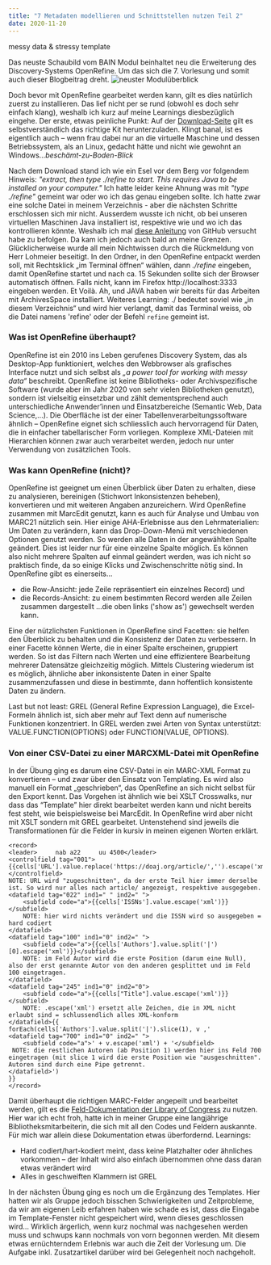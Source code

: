 ```yaml
---
title: "7 Metadaten modellieren und Schnittstellen nutzen Teil 2"
date: 2020-11-20
---
```

messy data & stressy template

Das neuste Schaubild vom BAIN Modul beinhaltet neu die Erweiterung des Discovery-Systems OpenRefine. Um das sich die 7. Vorlesung und somit auch dieser Blogbeitrag dreht.
![neuster Modulüberblick](https://pad.gwdg.de/uploads/upload_3397b1411b4205df59374eff374e81a8.png)

Doch bevor mit OpenRefine gearbeitet werden kann, gilt es dies natürlich zuerst zu installieren. Das lief nicht per se rund (obwohl es doch sehr einfach klang), weshalb ich kurz auf meine Learnings diesbezüglich eingehe. Der erste, etwas peinliche Punkt: Auf der [Download-Seite](https://openrefine.org/download.html) gilt es selbstverständlich das richtige Kit herunterzuladen. Klingt banal, ist es eigentlich auch – wenn frau dabei nur an die virtuelle Maschine und dessen Betriebssystem, als an Linux, gedacht hätte und nicht wie gewohnt an Windows…*beschämt-zu-Boden-Blick*

Nach dem Download stand ich wie ein Esel vor dem Berg vor folgendem Hinweis:
_"extract, then type ./refine to start. This requires Java to be installed on your computer."_
Ich hatte leider keine Ahnung was mit _"type ./refine"_ gemeint war oder wo ich das genau eingeben sollte. Ich hatte zwar eine solche Datei in meinem Verzeichnis - aber die nächsten Schritte erschlossen sich mir nicht. Ausserdem wusste ich nicht, ob bei unseren virtuellen Maschinen Java installiert ist, respektive wie und wo ich das kontrollieren könnte. Weshalb ich mal [diese Anleitung](https://github.com/OpenRefine/OpenRefine/wiki/Installation-Instructions) von GitHub versucht habe zu befolgen. Da kam ich jedoch auch bald an meine Grenzen. Glücklicherweise wurde all mein Nichtwissen durch die Rückmeldung von Herr Lohmeier beseitigt. In den Ordner, in den OpenRefine entpackt werden soll, mit Rechtsklick „im Terminal öffnen“ wählen, dann _./refine_ eingeben, damit OpenRefine startet und nach ca. 15 Sekunden sollte sich der Browser automatisch öffnen. Falls nicht, kann im Firefox http://localhost:3333 eingeben werden. Et Voilà. Ah, und JAVA haben wir bereits für das Arbeiten mit ArchivesSpace installiert. 
Weiteres Learning: ./ bedeutet soviel wie „in diesem Verzeichnis“ und wird hier verlangt, damit das Terminal weiss, ob die Datei namens 'refine' oder der Befehl ```refine``` gemeint ist. 

### Was ist OpenRefine überhaupt?
OpenRefine ist ein 2010 ins Leben gerufenes Discovery System, das als Desktop-App funktioniert, welches den Webbrowser als grafisches Interface nutzt und sich selbst als _„a power tool for working with messy data“_ beschreibt. OpenRefine ist keine Bibliotheks- oder Archivspezifische Software (wurde aber im Jahr 2020 von sehr vielen Bibliotheken genutzt), sondern ist vielseitig einsetzbar und zählt dementsprechend auch unterschiedliche Anwender’innen und Einsatzbereiche (Semantic Web, Data Science,…). Die Oberfläche ist der einer Tabellenverarbeitungssoftware ähnlich – OpenRefine eignet sich schliesslich auch hervorragend für Daten, die in einfacher tabellarischer Form vorliegen. Komplexe XML-Dateien mit Hierarchien können zwar auch verarbeitet werden, jedoch nur unter Verwendung von zusätzlichen Tools. 

### Was kann OpenRefine (nicht)?
OpenRefine ist geeignet um einen Überblick über Daten zu erhalten, diese zu analysieren, bereinigen (Stichwort Inkonsistenzen beheben), konvertieren und mit weiteren Angaben anzureichern. Wird OpenRefine zusammen mit MarcEdit genutzt, kann es auch für Analyse und Umbau von MARC21 nützlich sein. 
Hier einige AHA-Erlebnisse aus den Lehrmaterialien:
Um Daten zu verändern, kann das Drop-Down-Menü mit verschiedenen Optionen genutzt werden. So werden alle Daten in der angewählten Spalte geändert. Dies ist leider nur für eine einzelne Spalte möglich. Es können also nicht mehrere Spalten auf einmal geändert werden, was ich nicht so praktisch finde, da so einige Klicks und Zwischenschritte nötig sind.
In OpenRefine gibt es einerseits...  
+ die Row-Ansicht: jede Zeile repräsentiert ein einzelnes Record) und 
+ die Records-Ansicht: zu einem bestimmten Record werden alle Zeilen zusammen dargestellt
...die oben links ('show as') gewechselt werden kann. 

Eine der nützlichsten Funktionen in OpenRefine sind Facetten: sie helfen den Überblick zu behalten und die Konsistenz der Daten zu verbessern. In einer Facette können Werte, die in einer Spalte erscheinen, gruppiert werden. So ist das Filtern nach Werten und eine effizientere Bearbeitung mehrerer Datensätze gleichzeitig möglich. Mittels Clustering wiederum ist es möglich, ähnliche aber inkonsistente Daten in einer Spalte zusammenzufassen und diese in bestimmte, dann hoffentlich konsistente Daten zu ändern.

Last but not least: 
GREL (General Refine Expression Language), die Excel-Formeln ähnlich ist, sich aber mehr auf Text denn auf numerische Funktionen konzentriert. In GREL werden zwei Arten von Syntax unterstützt: VALUE.FUNCTION(OPTIONS) oder FUNCTION(VALUE, OPTIONS).

### Von einer CSV-Datei zu einer MARCXML-Datei mit OpenRefine
In der Übung ging es darum eine CSV-Datei in ein MARC-XML Format zu konvertieren – und zwar über den Einsatz von Templating. Es wird also manuell ein Format „geschrieben“, das OpenRefine an sich nicht selbst für den Export kennt. Das Vorgehen ist ähnlich wie bei XSLT Crosswalks, nur dass das “Template” hier direkt bearbeitet werden kann und nicht bereits fest steht, wie beispielsweise bei MarcEdit. In OpenRefine wird aber nicht mit XSLT sondern mit GREL gearbeitet. Untenstehend sind jeweils die Transformationen für die Felder in kursiv in meinen eigenen Worten erklärt.

```
<record>
<leader>     nab a22     uu 4500</leader>
<controlfield tag="001">{{cells['URL'].value.replace('https://doaj.org/article/','').escape('xml')}}</controlfield> 
NOTE: URL wird "zugeschnitten", da der erste Teil hier immer derselbe ist. So wird nur alles nach article/ angezeigt, respektive ausgegeben.
<datafield tag="022" ind1=" " ind2=" ">
    <subfield code="a">{{cells['ISSNs'].value.escape('xml')}}</subfield> 
    NOTE: hier wird nichts verändert und die ISSN wird so ausgegeben = hard codiert
</datafield>
<datafield tag="100" ind1="0" ind2=" ">
    <subfield code="a">{{cells['Authors'].value.split('|')[0].escape('xml')}}</subfield> 
    NOTE: im Feld Autor wird die erste Position (darum eine Null), also der erst genannte Autor von den anderen gesplittet und im Feld 100 eingetragen.
</datafield>
<datafield tag="245" ind1="0" ind2="0">
    <subfield code="a">{{cells["Title"].value.escape('xml')}}</subfield> 
    NOTE: .escape('xml') ersetzt alle Zeichen, die in XML nicht erlaubt sind = schlussendlich alles XML-konform
</datafield>{{
forEach(cells['Authors'].value.split('|').slice(1), v ,' 
<datafield tag="700" ind1="0" ind2=" ">
    <subfield code="a">' + v.escape('xml') + '</subfield>
 NOTE: die restlichen Autoren (ab Position 1) werden hier ins Feld 700 eingetragen (mit slice 1 wird die erste Position wie "ausgeschnitten". Autoren sind durch eine Pipe getrennt.
</datafield>')
}}
</record> 
``` 

Damit überhaupt die richtigen MARC-Felder angepeilt und bearbeitet werden, gilt es die [Feld-Dokumentation der Library of Congress](https://www.loc.gov/marc/bibliographic/) zu nutzen. Hier war ich echt froh, hatte ich in meiner Gruppe eine langjährige Bibliotheksmitarbeiterin, die sich mit all den Codes und Feldern auskannte. Für mich war allein diese Dokumentation etwas überfordernd. 
Learnings: 
-	Hard codiert/hart-kodiert meint, dass keine Platzhalter oder ähnliches vorkommen – der Inhalt wird also einfach übernommen ohne dass daran etwas verändert wird 
-	Alles in geschweiften Klammern ist GREL 

In der nächsten Übung ging es noch um die Ergänzung des Templates. Hier hatten wir als Gruppe jedoch bisschen Schwierigkeiten und Zeitprobleme, da wir am eigenen Leib erfahren haben wie schade es ist, dass die Eingabe im Template-Fenster nicht gespeichert wird, wenn dieses geschlossen wird… Wirklich ärgerlich, wenn kurz nochmal was nachgesehen werden muss und schwups kann nochmals von vorn begonnen werden. 
Mit diesem etwas ernüchterndem Erlebnis war auch die Zeit der Vorlesung um. Die Aufgabe inkl. Zusatzartikel darüber wird bei Gelegenheit noch nachgeholt.
